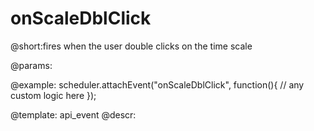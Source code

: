 onScaleDblClick
=============

@short:fires when the user double clicks on the time scale
	

@params:

@example:
scheduler.attachEvent("onScaleDblClick", function(){
    // any custom logic here
});

@template:	api_event
@descr:

